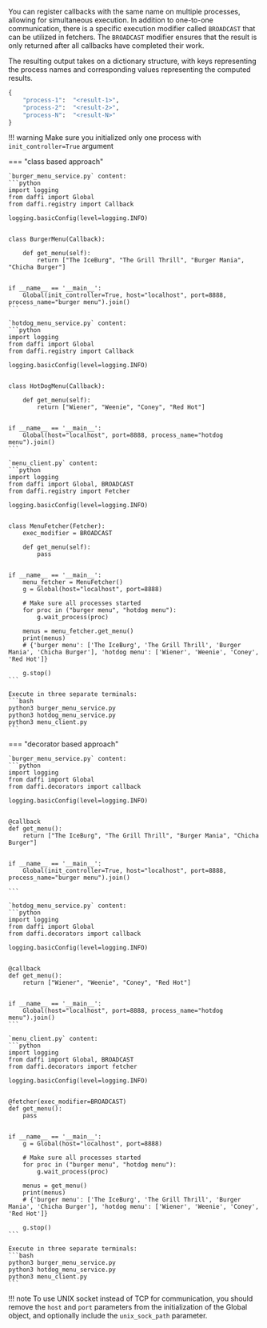 You can register callbacks with the same name on multiple processes, allowing for simultaneous execution.
In addition to one-to-one communication, there is a specific execution modifier called `BROADCAST` that can be utilized in fetchers.
The `BROADCAST` modifier ensures that the result is only returned after all callbacks have completed their work.
 
The resulting output takes on a dictionary structure, with keys representing the process names and corresponding values representing the computed results.


```python
{
    "process-1":  "<result-1>",
    "process-2":  "<result-2>",
    "process-N":  "<result-N>"
}
```

!!! warning 
    Make sure you initialized only one process with `init_controller=True` argument


=== "class based approach"

    `burger_menu_service.py` content:
    ```python
    import logging
    from daffi import Global
    from daffi.registry import Callback
    
    logging.basicConfig(level=logging.INFO)
    
    
    class BurgerMenu(Callback):
    
        def get_menu(self):
            return ["The IceBurg", "The Grill Thrill", "Burger Mania", "Chicha Burger"]
    
    
    if __name__ == '__main__':
        Global(init_controller=True, host="localhost", port=8888, process_name="burger menu").join()
    ```
    
    `hotdog_menu_service.py` content:
    ```python
    import logging
    from daffi import Global
    from daffi.registry import Callback
    
    logging.basicConfig(level=logging.INFO)
    
    
    class HotDogMenu(Callback):
    
        def get_menu(self):
            return ["Wiener", "Weenie", "Coney", "Red Hot"]
    
    
    if __name__ == '__main__':
        Global(host="localhost", port=8888, process_name="hotdog menu").join()
    ```
    
    `menu_client.py` content:
    ```python
    import logging
    from daffi import Global, BROADCAST
    from daffi.registry import Fetcher
    
    logging.basicConfig(level=logging.INFO)
    
    
    class MenuFetcher(Fetcher):
        exec_modifier = BROADCAST
    
        def get_menu(self):
            pass
    
    
    if __name__ == '__main__':
        menu_fetcher = MenuFetcher()
        g = Global(host="localhost", port=8888)
    
        # Make sure all processes started
        for proc in ("burger menu", "hotdog menu"):
            g.wait_process(proc)
    
        menus = menu_fetcher.get_menu()
        print(menus)
        # {'burger menu': ['The IceBurg', 'The Grill Thrill', 'Burger Mania', 'Chicha Burger'], 'hotdog menu': ['Wiener', 'Weenie', 'Coney', 'Red Hot']}
    
        g.stop()
    ```
    
    Execute in three separate terminals:
    ```bash
    python3 burger_menu_service.py
    python3 hotdog_menu_service.py
    python3 menu_client.py
    ```

=== "decorator based approach"
    
    `burger_menu_service.py` content:
    ```python
    import logging
    from daffi import Global
    from daffi.decorators import callback
    
    logging.basicConfig(level=logging.INFO)
    
    
    @callback
    def get_menu():
        return ["The IceBurg", "The Grill Thrill", "Burger Mania", "Chicha Burger"]
    
    
    if __name__ == '__main__':
        Global(init_controller=True, host="localhost", port=8888, process_name="burger menu").join()
    
    ```
    
    `hotdog_menu_service.py` content:
    ```python
    import logging
    from daffi import Global
    from daffi.decorators import callback
    
    logging.basicConfig(level=logging.INFO)
    
    
    @callback
    def get_menu():
        return ["Wiener", "Weenie", "Coney", "Red Hot"]
    
    
    if __name__ == '__main__':
        Global(host="localhost", port=8888, process_name="hotdog menu").join()
    ```
    
    `menu_client.py` content:
    ```python
    import logging
    from daffi import Global, BROADCAST
    from daffi.decorators import fetcher
    
    logging.basicConfig(level=logging.INFO)
    
    
    @fetcher(exec_modifier=BROADCAST)
    def get_menu():
        pass
    
    
    if __name__ == '__main__':
        g = Global(host="localhost", port=8888)
    
        # Make sure all processes started
        for proc in ("burger menu", "hotdog menu"):
            g.wait_process(proc)
    
        menus = get_menu()
        print(menus)
        # {'burger menu': ['The IceBurg', 'The Grill Thrill', 'Burger Mania', 'Chicha Burger'], 'hotdog menu': ['Wiener', 'Weenie', 'Coney', 'Red Hot']}
        
        g.stop()
    ```
    
    Execute in three separate terminals:
    ```bash
    python3 burger_menu_service.py
    python3 hotdog_menu_service.py
    python3 menu_client.py
    ```


!!! note 
    To use UNIX socket instead of TCP for communication, you should remove the `host` and `port` parameters from 
    the initialization of the Global object, and optionally include the `unix_sock_path` parameter.
